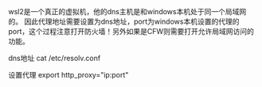 wsl2是一个真正的虚拟机，他的dns主机是和windows本机处于同一个局域网的。
因此代理地址需要设置为dns地址，port为windows本机设置的代理的port，这个过程注意打开防火墙！另外如果是CFW则需要打开允许局域网访问的功能。

dns地址
cat /etc/resolv.conf

设置代理
export http_proxy="ip:port"